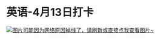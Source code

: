 # 英语-4月13日打卡

[![图片可能因为网络原因掉线了，请刷新或直接点我查看图片~](https://cdn.jsdelivr.net/gh/ylsislove/image-home/test/20210413232842.jpg)](https://cdn.jsdelivr.net/gh/ylsislove/image-home/test/20210413232842.jpg)
